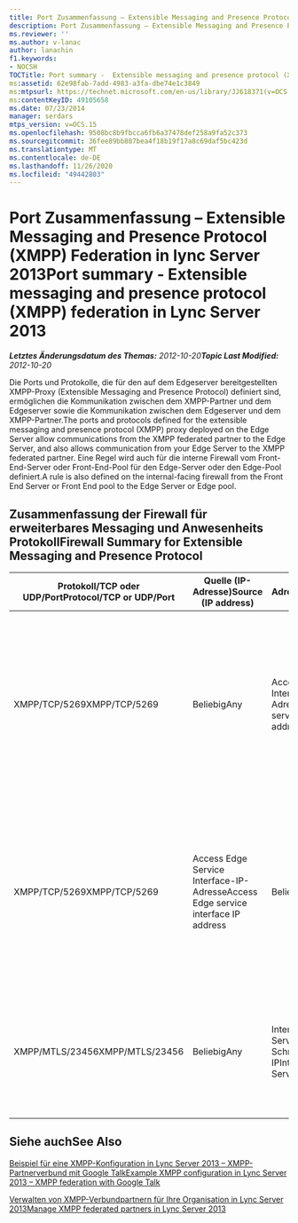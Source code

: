 ```yaml
---
title: Port Zusammenfassung – Extensible Messaging and Presence Protocol (XMPP) Federation
description: Port Zusammenfassung – Extensible Messaging and Presence Protocol (XMPP) Federation.
ms.reviewer: ''
ms.author: v-lanac
author: lanachin
f1.keywords:
- NOCSH
TOCTitle: Port summary -  Extensible messaging and presence protocol (XMPP) federation
ms:assetid: 62e98fab-7add-4983-a3fa-dbe74e1c3849
ms:mtpsurl: https://technet.microsoft.com/en-us/library/JJ618371(v=OCS.15)
ms:contentKeyID: 49105658
ms.date: 07/23/2014
manager: serdars
mtps_version: v=OCS.15
ms.openlocfilehash: 9508bc8b9fbcca6fb6a37478def258a9fa52c373
ms.sourcegitcommit: 36fee89bb887bea4f18b19f17a8c69daf5bc423d
ms.translationtype: MT
ms.contentlocale: de-DE
ms.lasthandoff: 11/26/2020
ms.locfileid: "49442803"
---
```

# <a name="port-summary---extensible-messaging-and-presence-protocol-xmpp-federation-in-lync-server-2013"></a><span data-ttu-id="810e4-103">Port Zusammenfassung – Extensible Messaging and Presence Protocol (XMPP) Federation in lync Server 2013</span><span class="sxs-lookup"><span data-stu-id="810e4-103">Port summary - Extensible messaging and presence protocol (XMPP) federation in Lync Server 2013</span></span>

<div data-xmlns="http://www.w3.org/1999/xhtml">

<div class="topic" data-xmlns="http://www.w3.org/1999/xhtml" data-msxsl="urn:schemas-microsoft-com:xslt" data-cs="https://msdn.microsoft.com/">

<div data-asp="https://msdn2.microsoft.com/asp">



</div>

<div id="mainSection">

<div id="mainBody"><span data-ttu-id="810e4-104">

<span> </span></span><span class="sxs-lookup"><span data-stu-id="810e4-104">

<span> </span></span></span>

<span data-ttu-id="810e4-105">_**Letztes Änderungsdatum des Themas:** 2012-10-20_</span><span class="sxs-lookup"><span data-stu-id="810e4-105">_**Topic Last Modified:** 2012-10-20_</span></span>

<span data-ttu-id="810e4-106">Die Ports und Protokolle, die für den auf dem Edgeserver bereitgestellten XMPP-Proxy (Extensible Messaging and Presence Protocol) definiert sind, ermöglichen die Kommunikation zwischen dem XMPP-Partner und dem Edgeserver sowie die Kommunikation zwischen dem Edgeserver und dem XMPP-Partner.</span><span class="sxs-lookup"><span data-stu-id="810e4-106">The ports and protocols defined for the extensible messaging and presence protocol (XMPP) proxy deployed on the Edge Server allow communications from the XMPP federated partner to the Edge Server, and also allows communication from your Edge Server to the XMPP federated partner.</span></span> <span data-ttu-id="810e4-107">Eine Regel wird auch für die interne Firewall vom Front-End-Server oder Front-End-Pool für den Edge-Server oder den Edge-Pool definiert.</span><span class="sxs-lookup"><span data-stu-id="810e4-107">A rule is also defined on the internal-facing firewall from the Front End Server or Front End pool to the Edge Server or Edge pool.</span></span>

<div>

## <a name="firewall-summary-for-extensible-messaging-and-presence-protocol"></a><span data-ttu-id="810e4-108">Zusammenfassung der Firewall für erweiterbares Messaging und Anwesenheits Protokoll</span><span class="sxs-lookup"><span data-stu-id="810e4-108">Firewall Summary for Extensible Messaging and Presence Protocol</span></span>


<table>
<colgroup>
<col style="width: 25%" />
<col style="width: 25%" />
<col style="width: 25%" />
<col style="width: 25%" />
</colgroup>
<thead>
<tr class="header">
<th><span data-ttu-id="810e4-109">Protokoll/TCP oder UDP/Port</span><span class="sxs-lookup"><span data-stu-id="810e4-109">Protocol/TCP or UDP/Port</span></span></th>
<th><span data-ttu-id="810e4-110">Quelle (IP-Adresse)</span><span class="sxs-lookup"><span data-stu-id="810e4-110">Source (IP address)</span></span></th>
<th><span data-ttu-id="810e4-111">Ziel (IP-Adresse)</span><span class="sxs-lookup"><span data-stu-id="810e4-111">Destination (IP address)</span></span></th>
<th><span data-ttu-id="810e4-112">Kommentare</span><span class="sxs-lookup"><span data-stu-id="810e4-112">Comments</span></span></th>
</tr>
</thead>
<tbody>
<tr class="odd">
<td><p><span data-ttu-id="810e4-113">XMPP/TCP/5269</span><span class="sxs-lookup"><span data-stu-id="810e4-113">XMPP/TCP/5269</span></span></p></td>
<td><p><span data-ttu-id="810e4-114">Beliebig</span><span class="sxs-lookup"><span data-stu-id="810e4-114">Any</span></span></p></td>
<td><p><span data-ttu-id="810e4-115">Access Edge Service Interface-IP-Adresse</span><span class="sxs-lookup"><span data-stu-id="810e4-115">Access Edge service interface IP address</span></span></p></td>
<td><p><span data-ttu-id="810e4-116">Standard mäßiger Server-zu-Server-Kommunikationsanschluss für XMPP.</span><span class="sxs-lookup"><span data-stu-id="810e4-116">Standard server-to-server communication port for XMPP.</span></span> <span data-ttu-id="810e4-117">Ermöglicht die Kommunikation mit dem Edge-Server-XMPP-Proxy von Federated XMPP-Partnern</span><span class="sxs-lookup"><span data-stu-id="810e4-117">Allows communication to the Edge Server XMPP proxy from federated XMPP partners</span></span></p></td>
</tr>
<tr class="even">
<td><p><span data-ttu-id="810e4-118">XMPP/TCP/5269</span><span class="sxs-lookup"><span data-stu-id="810e4-118">XMPP/TCP/5269</span></span></p></td>
<td><p><span data-ttu-id="810e4-119">Access Edge Service Interface-IP-Adresse</span><span class="sxs-lookup"><span data-stu-id="810e4-119">Access Edge service interface IP address</span></span></p></td>
<td><p><span data-ttu-id="810e4-120">Beliebig</span><span class="sxs-lookup"><span data-stu-id="810e4-120">Any</span></span></p></td>
<td><p><span data-ttu-id="810e4-121">Standard mäßiger Server-zu-Server-Kommunikationsanschluss für XMPP.</span><span class="sxs-lookup"><span data-stu-id="810e4-121">Standard server-to-server communication port for XMPP.</span></span> <span data-ttu-id="810e4-122">Ermöglicht die Kommunikation vom Edge Server XMPP-Proxy an Federated XMPP-Partner</span><span class="sxs-lookup"><span data-stu-id="810e4-122">Allows communication from the Edge Server XMPP proxy to federated XMPP partners</span></span></p></td>
</tr>
<tr class="odd">
<td><p><span data-ttu-id="810e4-123">XMPP/MTLS/23456</span><span class="sxs-lookup"><span data-stu-id="810e4-123">XMPP/MTLS/23456</span></span></p></td>
<td><p><span data-ttu-id="810e4-124">Beliebig</span><span class="sxs-lookup"><span data-stu-id="810e4-124">Any</span></span></p></td>
<td><p><span data-ttu-id="810e4-125">Interne Edge-Server-Schnittstellen-IP</span><span class="sxs-lookup"><span data-stu-id="810e4-125">Internal Edge Server Interface IP</span></span></p></td>
<td><p><span data-ttu-id="810e4-126">Interner XMPP-Datenverkehr vom XMPP-Gateway auf dem Front-End-Server oder Front-End-Pool zum Edgeserver</span><span class="sxs-lookup"><span data-stu-id="810e4-126">Internal XMPP traffic from the XMPP Gateway on the Front End Server or Front End pool to the Edge Server</span></span></p></td>
</tr>
</tbody>
</table>


</div>

<div>

## <a name="see-also"></a><span data-ttu-id="810e4-127">Siehe auch</span><span class="sxs-lookup"><span data-stu-id="810e4-127">See Also</span></span>


[<span data-ttu-id="810e4-128">Beispiel für eine XMPP-Konfiguration in Lync Server 2013 – XMPP-Partnerverbund mit Google Talk</span><span class="sxs-lookup"><span data-stu-id="810e4-128">Example XMPP configuration in Lync Server 2013 – XMPP federation with Google Talk</span></span>](lync-server-2013-example-xmpp-configuration-–-xmpp-federation-with-google-talk.md)  


[<span data-ttu-id="810e4-129">Verwalten von XMPP-Verbundpartnern für Ihre Organisation in Lync Server 2013</span><span class="sxs-lookup"><span data-stu-id="810e4-129">Manage XMPP federated partners in Lync Server 2013</span></span>](lync-server-2013-manage-xmpp-federated-partners-for-your-organization.md)  
  

<span data-ttu-id="810e4-130"></div>

</div>

<span> </span>

</div>

</div>

</span><span class="sxs-lookup"><span data-stu-id="810e4-130"></div>

</div>

<span> </span>

</div>

</div>

</span></span></div>

